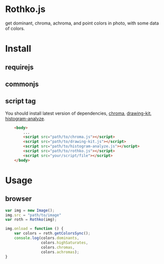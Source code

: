# Rothko.js
get dominant, chroma, achroma, and point colors in photo, with some data of colors.

# Install 

## requirejs

## commonjs

## script tag
You should install latest version of dependencies, [chroma](https://github.com/gka/chroma.js), [drawing-kit](https//github.com/zeakd/drawing-kit), [histogram-analyze](https://github.com/zeakd/histogram-analyze). 

```html
    <body>
        ...
        <script src="path/to/chroma.js"></script>
        <script src="path/to/drawing-kit.js"></script>
        <script src="path/to/histogram-analyze.js"></script>
        <script src="path/to/rothko.js"></script>
        <script src="your/script/file"></script>
    </body>
```

# Usage


## browser

```js
var img = new Image();
img.src = "path/to/image"
var roth = Rothko(img);

img.onload = function () {
    var colors = roth.getColorsSync();
    console.log(colors.dominants,
                colors.highSaturates,
                colors.chromas,
                colors.achromas);
}

```